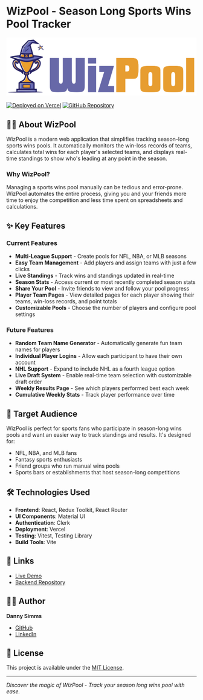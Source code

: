 # WizPool - Season Long Sports Wins Pool Tracker

![WizPool Logo](./public/wizpool-wordmark-690x210.png)

[![Deployed on Vercel](https://img.shields.io/badge/Deployed%20on-Vercel-black?style=for-the-badge&logo=vercel)](https://wizpool-app.vercel.app/)
[![GitHub Repository](https://img.shields.io/badge/GitHub-Repository-181717?style=for-the-badge&logo=github)](https://github.com/GreyNewfie/wizpool-app)

## 🧙‍♂️ About WizPool

WizPool is a modern web application that simplifies tracking season-long sports wins pools. It automatically monitors the win-loss records of teams, calculates total wins for each player's selected teams, and displays real-time standings to show who's leading at any point in the season.

### Why WizPool?

Managing a sports wins pool manually can be tedious and error-prone. WizPool automates the entire process, giving you and your friends more time to enjoy the competition and less time spent on spreadsheets and calculations.

## ✨ Key Features

### Current Features

- **Multi-League Support** - Create pools for NFL, NBA, or MLB seasons
- **Easy Team Management** - Add players and assign teams with just a few clicks
- **Live Standings** - Track wins and standings updated in real-time
- **Season Stats** - Access current or most recently completed season stats
- **Share Your Pool** - Invite friends to view and follow your pool progress
- **Player Team Pages** - View detailed pages for each player showing their teams, win-loss records, and point totals
- **Customizable Pools** - Choose the number of players and configure pool settings

### Future Features

- **Random Team Name Generator** - Automatically generate fun team names for players
- **Individual Player Logins** - Allow each participant to have their own account
- **NHL Support** - Expand to include NHL as a fourth league option
- **Live Draft System** - Enable real-time team selection with customizable draft order
- **Weekly Results Page** - See which players performed best each week
- **Cumulative Weekly Stats** - Track player performance over time

## 👥 Target Audience

WizPool is perfect for sports fans who participate in season-long wins pools and want an easier way to track standings and results. It's designed for:

- NFL, NBA, and MLB fans
- Fantasy sports enthusiasts
- Friend groups who run manual wins pools
- Sports bars or establishments that host season-long competitions

## 🛠️ Technologies Used

- **Frontend**: React, Redux Toolkit, React Router
- **UI Components**: Material UI
- **Authentication**: Clerk
- **Deployment**: Vercel
- **Testing**: Vitest, Testing Library
- **Build Tools**: Vite

## 🔗 Links

- [Live Demo](https://wizpool-app.vercel.app/)
- [Backend Repository](https://github.com/GreyNewfie/wizpool-backend)

## 👨‍💻 Author

**Danny Simms**

- [GitHub](https://github.com/GreyNewfie)
- [LinkedIn](https://www.linkedin.com/in/danny-simms-2a14631a4/)

## 📄 License

This project is available under the [MIT License](LICENSE).

---

_Discover the magic of WizPool - Track your season long wins pool with ease._
